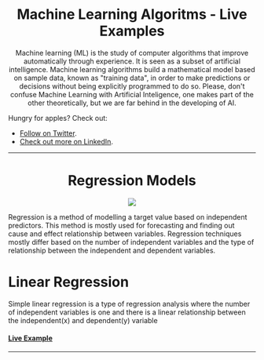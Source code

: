 <h1 align="center">Machine Learning Algoritms - Live Examples</h1>
<p align="center">Machine learning (ML) is the study of computer algorithms that improve automatically through experience. It is seen as a subset of artificial intelligence. Machine learning algorithms build a mathematical model based on sample data, known as "training data", in order to make predictions or decisions without being explicitly programmed to do so.
Please, don't confuse Machine Learning with Artificial Inteligence, one makes part of the other theoretically, but we are far behind in the developing of AI.</p>

Hungry for apples? Check out:
- [Follow on Twitter](https://twitter.com/Ricardo_oRibeir).
- [Check out more on LinkedIn](https://www.linkedin.com/in/ricardo-ribeiro-5a788712b/).


<hr>

<h1 align="center">Regression Models</h1>
<p align="center"><img src="https://nextjournal.com/data/QmfPuPp4V74FyvTTojMj6ix9T8Skj1ji4GhX5Pr6zK8w4N?filename=linear-regression.png&content-type=image/png"></p>
Regression is a method of modelling a target value based on independent predictors. This method is mostly used for forecasting and finding out cause and effect relationship between variables. Regression techniques mostly differ based on the number of independent variables and the type of relationship between the independent and dependent variables.

# Linear Regression
Simple linear regression is a type of regression analysis where the number of independent variables is one and there is a linear relationship between the independent(x) and dependent(y) variable
<h4><a href="https://jsfiddle.net/RR_xiv/41vf2rbh/">Live Example</a></h4>
  
<hr>
